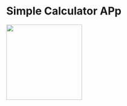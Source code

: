 # Simple Calculator APp

<img src="https://m7madmagdy.github.io/pages/calculator%20App.jpg" style="width:200px;"/>
